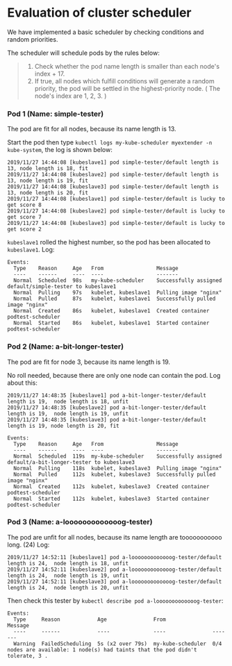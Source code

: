 # Evaluation of cluster scheduler

We have implemented a basic scheduler by checking conditions and random priorities.

The scheduler will schedule pods by the rules below:

> 1. Check whether the pod name length is smaller than each node's index + 17.
> 2. If true, all nodes which fulfill conditions will generate a random priority, the pod will be settled in the highest-priority node.
> ( The node's index are 1, 2, 3. )

### Pod 1 (Name: simple-tester)
The pod are fit for all nodes, because its name length is 13.

Start the pod then type `kubectl logs my-kube-scheduler myextender -n kube-system`, the log is shown below:
```
2019/11/27 14:44:08 [kubeslave1] pod simple-tester/default length is 13, node length is 18, fit
2019/11/27 14:44:08 [kubeslave2] pod simple-tester/default length is 13, node length is 19, fit
2019/11/27 14:44:08 [kubeslave3] pod simple-tester/default length is 13, node length is 20, fit
2019/11/27 14:44:08 [kubeslave1] pod simple-tester/default is lucky to get score 8
2019/11/27 14:44:08 [kubeslave2] pod simple-tester/default is lucky to get score 7
2019/11/27 14:44:08 [kubeslave3] pod simple-tester/default is lucky to get score 2
```

`kubeslave1` rolled the highest number, so the pod has been allocated to `kubeslave1`. Log:
```
Events:
  Type    Reason     Age   From                 Message
  ----    ------     ----  ----                 -------
  Normal  Scheduled  98s   my-kube-scheduler    Successfully assigned default/simple-tester to kubeslave1
  Normal  Pulling    97s   kubelet, kubeslave1  Pulling image "nginx"
  Normal  Pulled     87s   kubelet, kubeslave1  Successfully pulled image "nginx"
  Normal  Created    86s   kubelet, kubeslave1  Created container podtest-scheduler
  Normal  Started    86s   kubelet, kubeslave1  Started container podtest-scheduler
```

### Pod 2 (Name: a-bit-longer-tester)
The pod are fit for node 3, because its name length is 19.

No roll needed, because there are only one node can contain the pod. Log about this:
```
2019/11/27 14:48:35 [kubeslave1] pod a-bit-longer-tester/default length is 19,  node length is 18, unfit
2019/11/27 14:48:35 [kubeslave2] pod a-bit-longer-tester/default length is 19,  node length is 19, unfit
2019/11/27 14:48:35 [kubeslave3] pod a-bit-longer-tester/default length is 19, node length is 20, fit
```

```
Events:
  Type    Reason     Age   From                 Message
  ----    ------     ----  ----                 -------
  Normal  Scheduled  119s  my-kube-scheduler    Successfully assigned default/a-bit-longer-tester to kubeslave3
  Normal  Pulling    118s  kubelet, kubeslave3  Pulling image "nginx"
  Normal  Pulled     112s  kubelet, kubeslave3  Successfully pulled image "nginx"
  Normal  Created    112s  kubelet, kubeslave3  Created container podtest-scheduler
  Normal  Started    112s  kubelet, kubeslave3  Started container podtest-scheduler

```

### Pod 3 (Name: a-looooooooooooog-tester)
The pod are unfit for all nodes, because its name length are tooooooooooo long. (24)
Log:
```
2019/11/27 14:52:11 [kubeslave1] pod a-looooooooooooog-tester/default length is 24,  node length is 18, unfit
2019/11/27 14:52:11 [kubeslave2] pod a-looooooooooooog-tester/default length is 24,  node length is 19, unfit
2019/11/27 14:52:11 [kubeslave3] pod a-looooooooooooog-tester/default length is 24,  node length is 20, unfit
```

Then check this tester by `kubectl describe pod a-looooooooooooog-tester`:
```
Events:
  Type     Reason            Age               From               Message
  ----     ------            ----              ----               -------
  Warning  FailedScheduling  5s (x2 over 79s)  my-kube-scheduler  0/4 nodes are available: 1 node(s) had taints that the pod didn't tolerate, 3 .
```